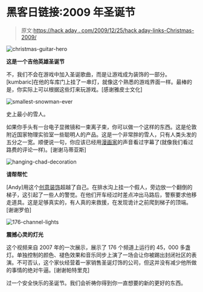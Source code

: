 # 黑客日链接:2009 年圣诞节

> 原文:[https://hack aday . com/2009/12/25/hack aday-links-Christmas-2009/](https://hackaday.com/2009/12/25/hackaday-links-christmas-2009/)

![](../Images/dafe1beb7f0fc964085353bc60f547fa.png "christmas-guitar-hero")

**这是一个吉他英雄圣诞节**

不，我们不会在游戏中加入圣诞歌曲，而是让游戏成为装饰的一部分。[kumbaric]在他的车库门上挂了一串灯，就像这个熟悉的游戏界面一样。最棒的是，你实际上可以根据这些灯来玩游戏。[感谢雅皮士文化]

![](../Images/74f2d188735c35918df4817a908e4e6d.png "smallest-snowman-ever")

史上最小的雪人。

如果你手头有一台电子显微镜和一束离子束，你可以做一个这样的东西。这是伦敦附近国家物理实验室一些聪明人的产品。这是一个非常胖的雪人，只有人类头发的五分之一宽。顺便说一句，你应该已经用[漫画家](http://en.wikipedia.org/wiki/Comic_Book_Guy)的声音看过字幕了(就像我们看过路费的评论一样)。[谢谢马蒂亚斯]

![](../Images/ff5803c601bc986bb4710ed9d64fd1e0.png "hanging-chad-decoration")

**请帮帮忙**

[Andy]用这个[创意装饰](http://www.officiallyrad.com/post/269381740/best-christmas-decorations-ever-good-news-is)超越了自己。在排水沟上挂一个假人，旁边放一个翻倒的梯子，这引起了一些人的警觉。在他们开车经过时差点冲出马路后，警察要求他移走道具。这是足够真实的，有人真的来救援，在发现诡计之前爬到梯子的顶端。[谢谢罗伯]

![](../Images/ac5242dcd15bbabe4750008dc325e78c.png "176-channel-lights")

**震撼心灵的灯光**

这个视频来自 2007 年的一次展示，展示了 176 个频道上运行的 45，000 多盏灯。单独控制的颜色、褪色效果和音乐同步上演了一场会让你被踢出封闭社区的表演。不可否认，这个家伙经营着一家销售圣诞灯饰的公司，但这并没有减少他所做的事情的绝对牛逼。[谢谢帕特里克]

过一个安全快乐的圣诞节。我们会祈祷你得到你一直想要的新的更好的东西。